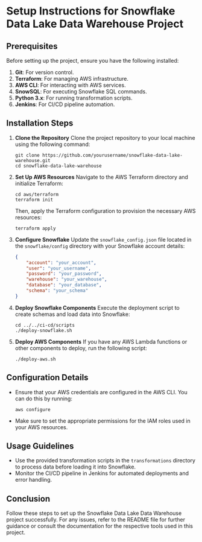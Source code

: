 # Setup Instructions for Snowflake Data Lake Data Warehouse Project

## Prerequisites
Before setting up the project, ensure you have the following installed:

1. **Git**: For version control.
2. **Terraform**: For managing AWS infrastructure.
3. **AWS CLI**: For interacting with AWS services.
4. **SnowSQL**: For executing Snowflake SQL commands.
5. **Python 3.x**: For running transformation scripts.
6. **Jenkins**: For CI/CD pipeline automation.

## Installation Steps

1. **Clone the Repository**
   Clone the project repository to your local machine using the following command:
   ```
   git clone https://github.com/yourusername/snowflake-data-lake-warehouse.git
   cd snowflake-data-lake-warehouse
   ```

2. **Set Up AWS Resources**
   Navigate to the AWS Terraform directory and initialize Terraform:
   ```
   cd aws/terraform
   terraform init
   ```
   Then, apply the Terraform configuration to provision the necessary AWS resources:
   ```
   terraform apply
   ```

3. **Configure Snowflake**
   Update the `snowflake_config.json` file located in the `snowflake/config` directory with your Snowflake account details:
   ```json
   {
       "account": "your_account",
       "user": "your_username",
       "password": "your_password",
       "warehouse": "your_warehouse",
       "database": "your_database",
       "schema": "your_schema"
   }
   ```

4. **Deploy Snowflake Components**
   Execute the deployment script to create schemas and load data into Snowflake:
   ```
   cd ../../ci-cd/scripts
   ./deploy-snowflake.sh
   ```

5. **Deploy AWS Components**
   If you have any AWS Lambda functions or other components to deploy, run the following script:
   ```
   ./deploy-aws.sh
   ```

## Configuration Details
- Ensure that your AWS credentials are configured in the AWS CLI. You can do this by running:
  ```
  aws configure
  ```
- Make sure to set the appropriate permissions for the IAM roles used in your AWS resources.

## Usage Guidelines
- Use the provided transformation scripts in the `transformations` directory to process data before loading it into Snowflake.
- Monitor the CI/CD pipeline in Jenkins for automated deployments and error handling.

## Conclusion
Follow these steps to set up the Snowflake Data Lake Data Warehouse project successfully. For any issues, refer to the README file for further guidance or consult the documentation for the respective tools used in this project.